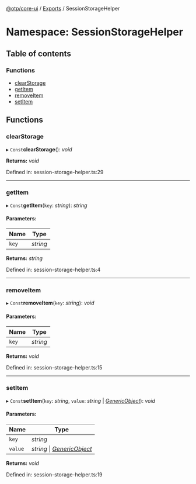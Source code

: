 [@otp/core-ui](../README.md) / [Exports](../modules.md) / SessionStorageHelper

# Namespace: SessionStorageHelper

## Table of contents

### Functions

- [clearStorage](sessionstoragehelper.md#clearstorage)
- [getItem](sessionstoragehelper.md#getitem)
- [removeItem](sessionstoragehelper.md#removeitem)
- [setItem](sessionstoragehelper.md#setitem)

## Functions

### clearStorage

▸ `Const`**clearStorage**(): *void*

**Returns:** *void*

Defined in: session-storage-helper.ts:29

___

### getItem

▸ `Const`**getItem**(`key`: *string*): *string*

#### Parameters:

Name | Type |
------ | ------ |
`key` | *string* |

**Returns:** *string*

Defined in: session-storage-helper.ts:4

___

### removeItem

▸ `Const`**removeItem**(`key`: *string*): *void*

#### Parameters:

Name | Type |
------ | ------ |
`key` | *string* |

**Returns:** *void*

Defined in: session-storage-helper.ts:15

___

### setItem

▸ `Const`**setItem**(`key`: *string*, `value`: *string* \| [*GenericObject*](../modules.md#genericobject)): *void*

#### Parameters:

Name | Type |
------ | ------ |
`key` | *string* |
`value` | *string* \| [*GenericObject*](../modules.md#genericobject) |

**Returns:** *void*

Defined in: session-storage-helper.ts:19

